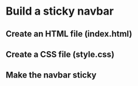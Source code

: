 # Build a sticky navbar

## Create an HTML file (index.html)

## Create a CSS file (style.css)

## Make the navbar sticky